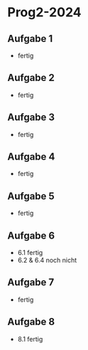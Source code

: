 # Prog2-2024

## Aufgabe 1 
- fertig

## Aufgabe 2
- fertig

## Aufgabe 3
- fertig

## Aufgabe 4
- fertig

## Aufgabe 5
- fertig

## Aufgabe 6
- 6.1 fertig
- 6.2 & 6.4 noch nicht

## Aufgabe 7
- fertig

## Aufgabe 8
- 8.1 fertig